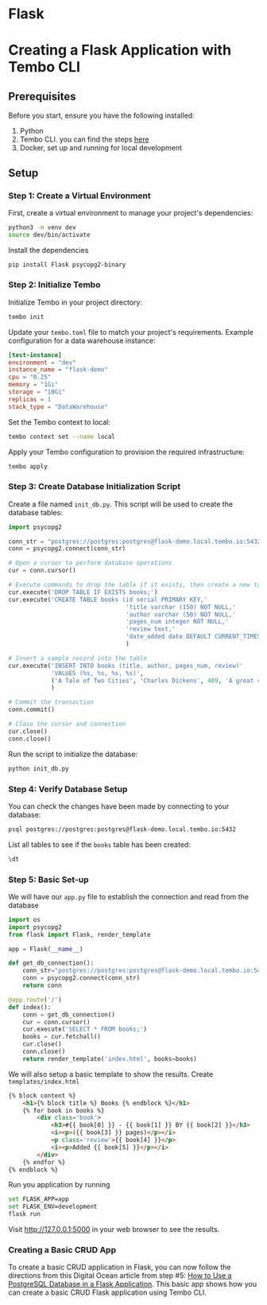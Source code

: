 # Flask
# Creating a Flask Application with Tembo CLI

## Prerequisites

Before you start, ensure you have the following installed:
1. Python
2. Tembo CLI. you can find the steps [here](../Getting_Started.md)
3. Docker, set up and running for local development

## Setup

### Step 1: Create a Virtual Environment

First, create a virtual environment to manage your project's dependencies:

```bash
python3 -m venv dev
source dev/bin/activate
```

Install the dependencies
```bash
pip install Flask psycopg2-binary
```

### Step 2: Initialize Tembo

Initialize Tembo in your project directory:

```bash
tembo init
```

Update your `tembo.toml` file to match your project's requirements. Example configuration for a data warehouse instance:

```toml
[test-instance]
environment = "dev"
instance_name = "flask-demo"
cpu = "0.25"
memory = "1Gi"
storage = "10Gi"
replicas = 1
stack_type = "DataWarehouse"
```

Set the Tembo context to local:

```bash
tembo context set --name local
```

Apply your Tembo configuration to provision the required infrastructure:

```bash
tembo apply
```

### Step 3: Create Database Initialization Script

Create a file named `init_db.py`. This script will be used to create the database tables:

```python
import psycopg2

conn_str = "postgres://postgres:postgres@flask-demo.local.tembo.io:5432"
conn = psycopg2.connect(conn_str)

# Open a cursor to perform database operations
cur = conn.cursor()

# Execute commands to drop the table if it exists, then create a new table
cur.execute('DROP TABLE IF EXISTS books;')
cur.execute('CREATE TABLE books (id serial PRIMARY KEY,'
                                 'title varchar (150) NOT NULL,'
                                 'author varchar (50) NOT NULL,'
                                 'pages_num integer NOT NULL,'
                                 'review text,'
                                 'date_added date DEFAULT CURRENT_TIMESTAMP);'
                                 )

# Insert a sample record into the table
cur.execute('INSERT INTO books (title, author, pages_num, review)'
            'VALUES (%s, %s, %s, %s)',
            ('A Tale of Two Cities', 'Charles Dickens', 489, 'A great classic!')
            )

# Commit the transaction
conn.commit()

# Close the cursor and connection
cur.close()
conn.close()
```

Run the script to initialize the database:

```bash
python init_db.py
```

### Step 4: Verify Database Setup

You can check the changes have been made by connecting to your database:

```bash
psql postgres://postgres:postgres@flask-demo.local.tembo.io:5432
```

List all tables to see if the `books` table has been created:

```sql
\dt
```

### Step 5: Basic Set-up
We will have our `app.py` file to establish the connection and read from the database
```python
import os
import psycopg2
from flask import Flask, render_template

app = Flask(__name__)

def get_db_connection():
    conn_str="postgres://postgres:postgres@flask-demo.local.tembo.io:5432"
    conn = psycopg2.connect(conn_str)
    return conn

@app.route('/')
def index():
    conn = get_db_connection()
    cur = conn.cursor()
    cur.execute('SELECT * FROM books;')
    books = cur.fetchall()
    cur.close()
    conn.close()
    return render_template('index.html', books=books)
```

We will also setup a basic template to show the results. Create `templates/index.html` 
```html
{% block content %}
    <h1>{% block title %} Books {% endblock %}</h1>
    {% for book in books %}
        <div class='book'>
            <h3>#{{ book[0] }} - {{ book[1] }} BY {{ book[2] }}</h3>
            <i><p>({{ book[3] }} pages)</p></i>
            <p class='review'>{{ book[4] }}</p>
            <i><p>Added {{ book[5] }}</p></i>
        </div>
    {% endfor %}
{% endblock %}
```

Run you application by running
```bash
set FLASK_APP=app
set FLASK_ENV=development
flask run
```

Visit http://127.0.0.1:5000 in your web browser to see the results.

### Creating a Basic CRUD App

To create a basic CRUD application in Flask, you can now follow the directions from this Digital Ocean article from step #5: [How to Use a PostgreSQL Database in a Flask Application](https://www.digitalocean.com/community/tutorials/how-to-use-a-postgresql-database-in-a-flask-application#step-5-adding-new-books). This basic app shows how you can create a basic CRUD Flask application using Tembo CLI.